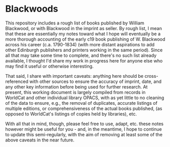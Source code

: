 # Blackwoods

This repository includes a rough list of books published by William Blackwood, or with Blackwood in the imprint as seller. By rough list, I mean that these are essentially my notes toward what I hope will eventually be a more thorough accounting of the early c19 book publishing of W. Blackwood across his career (c.a. 1790-1834) (with more distant aspirations to add other Edinburgh publishers and printers working in the same period). Since all that may take some time to complete, and there's no such list already available, I thought I'd share my work in progress here for anyone else who may find it useful or otherwise interesting. 

That said, I share with important caveats: anything here should be cross-referenced with other sources to ensure the accuracy of imprint, date, and any other key information before being used for further research. At present, this working document is largely compiled from records in WorldCat and other individual library OPACS, with as yet little to no cleaning of the data to ensure, e.g., the removal of duplicates, accurate listings of multiple editions, or comprehensiveness of the actual books published, (as opposed to WorldCat's listings of copies held by libraries), etc.

With all that in mind, though, please feel free to use, adapt, etc. these notes however might be useful for you - and, in the meantime, I hope to continue to update this semi-regularly, with the aim of removing at least some of the above caveats in the near future.